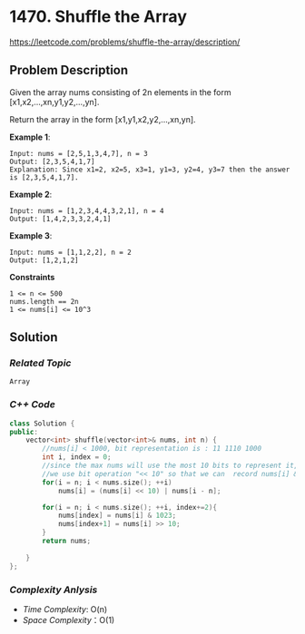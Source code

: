 #  1470. Shuffle the Array
https://leetcode.com/problems/shuffle-the-array/description/

## Problem Description

Given the array nums consisting of 2n elements in the form [x1,x2,...,xn,y1,y2,...,yn].

Return the array in the form [x1,y1,x2,y2,...,xn,yn].


**Example 1**:
```
Input: nums = [2,5,1,3,4,7], n = 3
Output: [2,3,5,4,1,7] 
Explanation: Since x1=2, x2=5, x3=1, y1=3, y2=4, y3=7 then the answer is [2,3,5,4,1,7].
```
**Example 2**:
```
Input: nums = [1,2,3,4,4,3,2,1], n = 4
Output: [1,4,2,3,3,2,4,1]
```
**Example 3**:
```
Input: nums = [1,1,2,2], n = 2
Output: [1,2,1,2]
```

**Constraints**
```
1 <= n <= 500
nums.length == 2n
1 <= nums[i] <= 10^3
```

## Solution

### _Related Topic_
    Array

### _C++ Code_
```cpp
class Solution {
public:
    vector<int> shuffle(vector<int>& nums, int n) {
        //nums[i] < 1000, bit representation is : 11 1110 1000
        int i, index = 0;
        //since the max nums will use the most 10 bits to represent it,
        //we use bit operation "<< 10" so that we can  record nums[i] & nums[i+n] in one element
        for(i = n; i < nums.size(); ++i)
            nums[i] = (nums[i] << 10) | nums[i - n];

        for(i = n; i < nums.size(); ++i, index+=2){
            nums[index] = nums[i] & 1023;
            nums[index+1] = nums[i] >> 10;
        }
        return nums;
        
    }
};
```

### _Complexity Anlysis_
- _Time Complexity_: O(n)
- _Space Complexity_：O(1)
